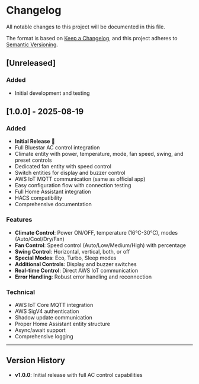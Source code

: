# Changelog

All notable changes to this project will be documented in this file.

The format is based on [Keep a Changelog](https://keepachangelog.com/en/1.0.0/),
and this project adheres to [Semantic Versioning](https://semver.org/spec/v2.0.0.html).

## [Unreleased]

### Added
- Initial development and testing

## [1.0.0] - 2025-08-19

### Added
- **Initial Release** 🎉
- Full Bluestar AC control integration
- Climate entity with power, temperature, mode, fan speed, swing, and preset controls
- Dedicated fan entity with speed control
- Switch entities for display and buzzer control
- AWS IoT MQTT communication (same as official app)
- Easy configuration flow with connection testing
- Full Home Assistant integration
- HACS compatibility
- Comprehensive documentation

### Features
- **Climate Control**: Power ON/OFF, temperature (16°C-30°C), modes (Auto/Cool/Dry/Fan)
- **Fan Control**: Speed control (Auto/Low/Medium/High) with percentage
- **Swing Control**: Horizontal, vertical, both, or off
- **Special Modes**: Eco, Turbo, Sleep modes
- **Additional Controls**: Display and buzzer switches
- **Real-time Control**: Direct AWS IoT communication
- **Error Handling**: Robust error handling and reconnection

### Technical
- AWS IoT Core MQTT integration
- AWS SigV4 authentication
- Shadow update communication
- Proper Home Assistant entity structure
- Async/await support
- Comprehensive logging

---

## Version History

- **v1.0.0**: Initial release with full AC control capabilities
